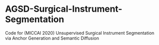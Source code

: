 # AGSD-Surgical-Instrument-Segmentation
Code for (MICCAI 2020) Unsupervised Surgical Instrument Segmentation via Anchor Generation and Semantic Diffusion
